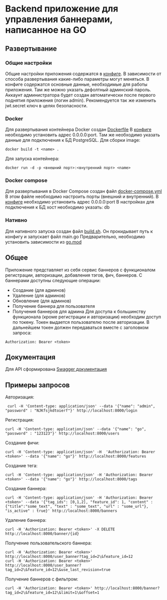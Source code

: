 # Backend приложение для управления баннерами, написанное на GO
## Развертывание
### Общие настройки
Общие настройки приложения содержатся в [конфиге](https://github.com/deturpant/backend-trainee-banner-avito/blob/master/config/config.yaml). В зависимости от способа развертывания какие-либо параметры могут меняться.
В конфиге содержатся основные данные, необходимые для работы приложения.
Там же можно указать дефолтный админский пароль. Аккаунт администратора будет создан автоматически после первого поднятия приложения (логин admin).
Рекомендуется так же изменить jwt.secret ключ в целях безопасности.
### Docker
Для развертывания контейнера Docker создан [Dockerfile](https://github.com/deturpant/backend-trainee-banner-avito/blob/master/Dockerfile)
В [конфиге](https://github.com/deturpant/backend-trainee-banner-avito/blob/master/config/config.yaml) необходимо установить адрес 0.0.0.0:port.
Там же необходимо указать данные для подключения к БД PostgreSQL.
Для сборки image:
```
docker build -t <name> .
```
Для запуска контейнера:
```
docker run -d -p <внешний порт>:<внутренний порт> <name>
```
### Docker compose
Для развертывания в Docker Compose создан файл [docker-compose.yml](https://github.com/deturpant/backend-trainee-banner-avito/blob/master/docker-compose.yml)
В этом файле необходимо настроить порты (внешний и внутренний).
В [конфиге](https://github.com/deturpant/backend-trainee-banner-avito/blob/master/config/config.yaml) необходимо установить адрес 0.0.0.0:port
В настройках для подключения к БД хост необходимо указать: db
### Нативно
Для нативного запуска создан файл [build.sh](https://github.com/deturpant/backend-trainee-banner-avito/blob/master/build.sh). Он прокидывает путь к конфигу и запускает файл main.go
Предварительно, необходимо установить зависимости из [go.mod](https://github.com/deturpant/backend-trainee-banner-avito/blob/master/go.mod)
## Общее
Приложение представляет из себя сервис баннеров с функционалом регистрации, авторизации, добавления тэгов, фич, баннеров. 
С баннерами доступны следующие операции:
 - Создание (для админов)
 - Удаление (для админов)
 - Обновление (для админов)
 - Получение баннера для пользователя
 - Получения баннеров для админа
Для доступа к большинству функционала (кроме регистрации и авторизации) необходим доступ по токену.
Токен выдается пользователю после авторизации.
В дальнейшем токен должен передаваться вместе с заголовком запроса:
```
Authorization: Bearer <token>
```
## Документация
Для API сформирована [Swagger документация](https://github.com/deturpant/backend-trainee-banner-avito/tree/master/docs)
## Примеры запросов

Авторизация:
```
 curl -H 'Content-type: application/json' --data '{"name": "admin", "password" : "NJKfsjkdtoierf"}' http://localhost:8000/login
```
Регистрация:
```
curl -H 'Content-type: application/json' --data '{"name": "go", "password" : "123123"}' http://localhost:8000/users
```
Создание фичи:
```
curl -H 'Content-type: application/json' -H  'Authorization: Bearer <token>' --data '{"name": "go"}' http://localhost:8000/features
```
Создание тега:
```
curl -H 'Content-type: application/json' -H 'Authorization: Bearer <token>' --data '{"name": "go"}' http://localhost:8000/tags
```
Создание баннера:
```
curl -H 'Content-type: application/json' -H 'Authorization: Bearer <token>' --data '{"tag_ids": [0,1,2], "feature_id": 1, "content" : {"title":"some_text", "text" : "some_text", "url" : "some_url"}, "is_active" : true}' http://localhost:8000/banners
```
Удаление баннера:
```
curl -H 'Authorization: Bearer <token>' -X DELETE http://localhost:8000/banner/{id}
```
Получение пользовательского баннера:
```
curl -H 'Authorization: Bearer <token>' http://localhost:8000/user_banner?tag_id=2\&feature_id=12
curl -H 'Authorization: Bearer <token>' http://localhost:8000/user_banner?tag_id=2\&feature_id=12\&use_last_revision=true
```
Получение баннеров с фильтром:
```
curl -H 'Authorization: Bearer <token>' http://localhost:8000/banner?tag_id=2\&feature_id=12\&limit=1\&offset=1
```
